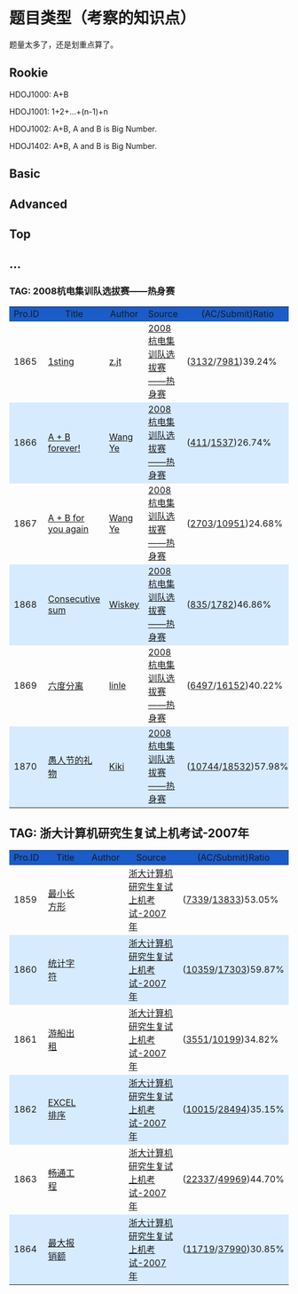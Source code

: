 # 题目类型（考察的知识点）

题量太多了，还是划重点算了。

## Rookie

HDOJ1000: A+B

HDOJ1001: 1+2+...+(n-1)+n

HDOJ1002: A+B, A and B is Big Number.

HDOJ1402: A*B, A and B is Big Number.

## Basic

## Advanced

## Top

## ...


### TAG: 2008杭电集训队选拔赛——热身赛

<table>
<tbody><tr>
  		<td class="TABLE_HEADER" width="5%" bgcolor="#1A5CC8" align="center">Pro.ID</td>
	<td class="TABLE_HEADER" width="30%" bgcolor="#1A5CC8" align="center">Title</td>
	<td class="TABLE_HEADER" width="10%" bgcolor="#1A5CC8" align="center">Author</td>
	<td class="TABLE_HEADER" width="35%" bgcolor="#1A5CC8" align="center">Source</td>
	<td class="TABLE_HEADER" width="15%" bgcolor="#1A5CC8" align="center">(AC/Submit)Ratio</td>
  </tr>
  <tr>
  		<td class="TABLE_TEXT">1865</td>
	<td class="TABLE_TEXT2"><a href="/showproblem.php?pid=1865">1sting</a></td>
	<td class="TABLE_TEXT"><a href="/search.php?field=problem&amp;key=z.jt&amp;author=1&amp;searchmode=author">z.jt</a></td>
	<td class="TABLE_TEXT"><a href="/search.php?field=problem&amp;key=2008%BA%BC%B5%E7%BC%AF%D1%B5%B6%D3%D1%A1%B0%CE%C8%FC%A1%AA%A1%AA%C8%C8%C9%ED%C8%FC&amp;source=1&amp;searchmode=source">2008杭电集训队选拔赛——热身赛</a></td>
	<td class="TABLE_TEXT">
(<a href="status.php?pid=1865&amp;status=5">3132</a>/<a href="status.php?pid=1865">7981</a>)39.24%	</td>
  </tr>
  <tr>
  		<td class="TABLE_TEXT" bgcolor="#d7ebff">1866</td>
	<td class="TABLE_TEXT2" bgcolor="#d7ebff"><a href="/showproblem.php?pid=1866">A + B forever!</a></td>
	<td class="TABLE_TEXT" bgcolor="#d7ebff"><a href="/search.php?field=problem&amp;key=Wang Ye&amp;author=1&amp;searchmode=author">Wang Ye</a></td>
	<td class="TABLE_TEXT" bgcolor="#d7ebff"><a href="/search.php?field=problem&amp;key=2008%BA%BC%B5%E7%BC%AF%D1%B5%B6%D3%D1%A1%B0%CE%C8%FC%A1%AA%A1%AA%C8%C8%C9%ED%C8%FC&amp;source=1&amp;searchmode=source">2008杭电集训队选拔赛——热身赛</a></td>
	<td class="TABLE_TEXT" bgcolor="#d7ebff">
(<a href="status.php?pid=1866&amp;status=5">411</a>/<a href="status.php?pid=1866">1537</a>)26.74%	</td>
  </tr>
  <tr>
  		<td class="TABLE_TEXT">1867</td>
	<td class="TABLE_TEXT2"><a href="/showproblem.php?pid=1867">A + B for you again</a></td>
	<td class="TABLE_TEXT"><a href="/search.php?field=problem&amp;key=Wang Ye&amp;author=1&amp;searchmode=author">Wang Ye</a></td>
	<td class="TABLE_TEXT"><a href="/search.php?field=problem&amp;key=2008%BA%BC%B5%E7%BC%AF%D1%B5%B6%D3%D1%A1%B0%CE%C8%FC%A1%AA%A1%AA%C8%C8%C9%ED%C8%FC&amp;source=1&amp;searchmode=source">2008杭电集训队选拔赛——热身赛</a></td>
	<td class="TABLE_TEXT">
(<a href="status.php?pid=1867&amp;status=5">2703</a>/<a href="status.php?pid=1867">10951</a>)24.68%	</td>
  </tr>
  <tr>
  		<td class="TABLE_TEXT" bgcolor="#d7ebff">1868</td>
	<td class="TABLE_TEXT2" bgcolor="#d7ebff"><a href="/showproblem.php?pid=1868">Consecutive sum</a></td>
	<td class="TABLE_TEXT" bgcolor="#d7ebff"><a href="/search.php?field=problem&amp;key=Wiskey&amp;author=1&amp;searchmode=author">Wiskey</a></td>
	<td class="TABLE_TEXT" bgcolor="#d7ebff"><a href="/search.php?field=problem&amp;key=2008%BA%BC%B5%E7%BC%AF%D1%B5%B6%D3%D1%A1%B0%CE%C8%FC%A1%AA%A1%AA%C8%C8%C9%ED%C8%FC&amp;source=1&amp;searchmode=source">2008杭电集训队选拔赛——热身赛</a></td>
	<td class="TABLE_TEXT" bgcolor="#d7ebff">
(<a href="status.php?pid=1868&amp;status=5">835</a>/<a href="status.php?pid=1868">1782</a>)46.86%	</td>
  </tr>
  <tr>
  		<td class="TABLE_TEXT">1869</td>
	<td class="TABLE_TEXT2"><a href="/showproblem.php?pid=1869">六度分离</a></td>
	<td class="TABLE_TEXT"><a href="/search.php?field=problem&amp;key=linle&amp;author=1&amp;searchmode=author">linle</a></td>
	<td class="TABLE_TEXT"><a href="/search.php?field=problem&amp;key=2008%BA%BC%B5%E7%BC%AF%D1%B5%B6%D3%D1%A1%B0%CE%C8%FC%A1%AA%A1%AA%C8%C8%C9%ED%C8%FC&amp;source=1&amp;searchmode=source">2008杭电集训队选拔赛——热身赛</a></td>
	<td class="TABLE_TEXT">
(<a href="status.php?pid=1869&amp;status=5">6497</a>/<a href="status.php?pid=1869">16152</a>)40.22%	</td>
  </tr>
  <tr>
  		<td class="TABLE_TEXT" bgcolor="#d7ebff">1870</td>
	<td class="TABLE_TEXT2" bgcolor="#d7ebff"><a href="/showproblem.php?pid=1870">愚人节的礼物</a></td>
	<td class="TABLE_TEXT" bgcolor="#d7ebff"><a href="/search.php?field=problem&amp;key=Kiki&amp;author=1&amp;searchmode=author">Kiki</a></td>
	<td class="TABLE_TEXT" bgcolor="#d7ebff"><a href="/search.php?field=problem&amp;key=2008%BA%BC%B5%E7%BC%AF%D1%B5%B6%D3%D1%A1%B0%CE%C8%FC%A1%AA%A1%AA%C8%C8%C9%ED%C8%FC&amp;source=1&amp;searchmode=source">2008杭电集训队选拔赛——热身赛</a></td>
	<td class="TABLE_TEXT" bgcolor="#d7ebff">
(<a href="status.php?pid=1870&amp;status=5">10744</a>/<a href="status.php?pid=1870">18532</a>)57.98%	</td>
  </tr>
</tbody>
</table>

## TAG: 浙大计算机研究生复试上机考试-2007年

<table>
<tbody><tr>
  		<td class="TABLE_HEADER" width="5%" bgcolor="#1A5CC8" align="center">Pro.ID</td>
	<td class="TABLE_HEADER" width="30%" bgcolor="#1A5CC8" align="center">Title</td>
	<td class="TABLE_HEADER" width="10%" bgcolor="#1A5CC8" align="center">Author</td>
	<td class="TABLE_HEADER" width="35%" bgcolor="#1A5CC8" align="center">Source</td>
	<td class="TABLE_HEADER" width="15%" bgcolor="#1A5CC8" align="center">(AC/Submit)Ratio</td>
  </tr>
  <tr>
  		<td class="TABLE_TEXT">1859</td>
	<td class="TABLE_TEXT2"><a href="/showproblem.php?pid=1859">最小长方形</a></td>
	<td class="TABLE_TEXT"><a href="/search.php?field=problem&amp;key=&amp;author=1&amp;searchmode=author"></a></td>
	<td class="TABLE_TEXT"><a href="/search.php?field=problem&amp;key=%D5%E3%B4%F3%BC%C6%CB%E3%BB%FA%D1%D0%BE%BF%C9%FA%B8%B4%CA%D4%C9%CF%BB%FA%BF%BC%CA%D4-2007%C4%EA&amp;source=1&amp;searchmode=source">浙大计算机研究生复试上机考试-2007年</a></td>
	<td class="TABLE_TEXT">
(<a href="status.php?pid=1859&amp;status=5">7339</a>/<a href="status.php?pid=1859">13833</a>)53.05%	</td>
  </tr>
  <tr>
  		<td class="TABLE_TEXT" bgcolor="#d7ebff">1860</td>
	<td class="TABLE_TEXT2" bgcolor="#d7ebff"><a href="/showproblem.php?pid=1860">统计字符</a></td>
	<td class="TABLE_TEXT" bgcolor="#d7ebff"><a href="/search.php?field=problem&amp;key=&amp;author=1&amp;searchmode=author"></a></td>
	<td class="TABLE_TEXT" bgcolor="#d7ebff"><a href="/search.php?field=problem&amp;key=%D5%E3%B4%F3%BC%C6%CB%E3%BB%FA%D1%D0%BE%BF%C9%FA%B8%B4%CA%D4%C9%CF%BB%FA%BF%BC%CA%D4-2007%C4%EA&amp;source=1&amp;searchmode=source">浙大计算机研究生复试上机考试-2007年</a></td>
	<td class="TABLE_TEXT" bgcolor="#d7ebff">
(<a href="status.php?pid=1860&amp;status=5">10359</a>/<a href="status.php?pid=1860">17303</a>)59.87%	</td>
  </tr>
  <tr>
  		<td class="TABLE_TEXT">1861</td>
	<td class="TABLE_TEXT2"><a href="/showproblem.php?pid=1861">游船出租</a></td>
	<td class="TABLE_TEXT"><a href="/search.php?field=problem&amp;key=&amp;author=1&amp;searchmode=author"></a></td>
	<td class="TABLE_TEXT"><a href="/search.php?field=problem&amp;key=%D5%E3%B4%F3%BC%C6%CB%E3%BB%FA%D1%D0%BE%BF%C9%FA%B8%B4%CA%D4%C9%CF%BB%FA%BF%BC%CA%D4-2007%C4%EA&amp;source=1&amp;searchmode=source">浙大计算机研究生复试上机考试-2007年</a></td>
	<td class="TABLE_TEXT">
(<a href="status.php?pid=1861&amp;status=5">3551</a>/<a href="status.php?pid=1861">10199</a>)34.82%	</td>
  </tr>
  <tr>
  		<td class="TABLE_TEXT" bgcolor="#d7ebff">1862</td>
	<td class="TABLE_TEXT2" bgcolor="#d7ebff"><a href="/showproblem.php?pid=1862">EXCEL排序</a></td>
	<td class="TABLE_TEXT" bgcolor="#d7ebff"><a href="/search.php?field=problem&amp;key=&amp;author=1&amp;searchmode=author"></a></td>
	<td class="TABLE_TEXT" bgcolor="#d7ebff"><a href="/search.php?field=problem&amp;key=%D5%E3%B4%F3%BC%C6%CB%E3%BB%FA%D1%D0%BE%BF%C9%FA%B8%B4%CA%D4%C9%CF%BB%FA%BF%BC%CA%D4-2007%C4%EA&amp;source=1&amp;searchmode=source">浙大计算机研究生复试上机考试-2007年</a></td>
	<td class="TABLE_TEXT" bgcolor="#d7ebff">
(<a href="status.php?pid=1862&amp;status=5">10015</a>/<a href="status.php?pid=1862">28494</a>)35.15%	</td>
  </tr>
  <tr>
  		<td class="TABLE_TEXT">1863</td>
	<td class="TABLE_TEXT2"><a href="/showproblem.php?pid=1863">畅通工程</a></td>
	<td class="TABLE_TEXT"><a href="/search.php?field=problem&amp;key=&amp;author=1&amp;searchmode=author"></a></td>
	<td class="TABLE_TEXT"><a href="/search.php?field=problem&amp;key=%D5%E3%B4%F3%BC%C6%CB%E3%BB%FA%D1%D0%BE%BF%C9%FA%B8%B4%CA%D4%C9%CF%BB%FA%BF%BC%CA%D4-2007%C4%EA&amp;source=1&amp;searchmode=source">浙大计算机研究生复试上机考试-2007年</a></td>
	<td class="TABLE_TEXT">
(<a href="status.php?pid=1863&amp;status=5">22337</a>/<a href="status.php?pid=1863">49969</a>)44.70%	</td>
  </tr>
  <tr>
  		<td class="TABLE_TEXT" bgcolor="#d7ebff">1864</td>
	<td class="TABLE_TEXT2" bgcolor="#d7ebff"><a href="/showproblem.php?pid=1864">最大报销额</a></td>
	<td class="TABLE_TEXT" bgcolor="#d7ebff"><a href="/search.php?field=problem&amp;key=&amp;author=1&amp;searchmode=author"></a></td>
	<td class="TABLE_TEXT" bgcolor="#d7ebff"><a href="/search.php?field=problem&amp;key=%D5%E3%B4%F3%BC%C6%CB%E3%BB%FA%D1%D0%BE%BF%C9%FA%B8%B4%CA%D4%C9%CF%BB%FA%BF%BC%CA%D4-2007%C4%EA&amp;source=1&amp;searchmode=source">浙大计算机研究生复试上机考试-2007年</a></td>
	<td class="TABLE_TEXT" bgcolor="#d7ebff">
(<a href="status.php?pid=1864&amp;status=5">11719</a>/<a href="status.php?pid=1864">37990</a>)30.85%	</td>
  </tr>
</tbody>
</table>

